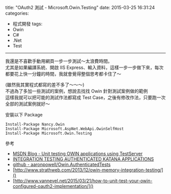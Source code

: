 title: "OAuth2 測試 - Microsoft.Owin.Testing"
date: 2015-03-25 16:31:24
categories:
- 程式開發
tags:
- Owin
- C#
- .Net
- Test
---

我還是不喜歡手動用網頁一步一步測試～太浪費時間。  
尤其是如果編譯系統、開啟 IIS Express、輸入資料，這樣一步一步做下來，每次都要花上快一分鐘的時間，我就會覺得整個思考都卡住了～  

(雖然我其實程式都寫的差不多了～～～)   
不過為了多加一些測試的案例，想說去找找 Owin 針對測試案例做的範例  
這樣我就可以把可能的測試作法都寫成 Test Case，之後有修改作法，只要跑一次全部的測試案例就好～  

<!--more-->

安裝以下 Package  

```
Install-Package Nancy.Owin
Install-Package Microsoft.AspNet.WebApi.OwinSelfHost
Install-Package Microsoft.Owin.Testing
```

 
參考  
- [MSDN Blog - Unit testing OWIN applications using TestServer](http://blogs.msdn.com/b/webdev/archive/2013/11/26/unit-testing-owin-applications-using-testserver.aspx)  
- [INTEGRATION TESTING AUTHENTICATED KATANA APPLICATIONS](http://www.aaron-powell.com/posts/2014-01-12-integration-testing-katana-with-auth.html)  
- [github - aaronpowell/Owin.AuthenticatedTests](https://github.com/aaronpowell/Owin.AuthenticatedTests/tree/a154931dd82e5180daf7163c2129f3a90401df55)   
- [http://www.strathweb.com/2013/12/owin-memory-integration-testing/]()  
- [http://www.vannevel.net/2015/03/21/how-to-unit-test-your-owin-configured-oauth2-implementation/]()  